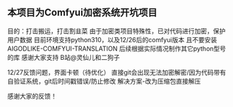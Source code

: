 ## 本项目为Comfyui加密系统开坑项目

目的：打击搬运，打击割韭菜
由于加密类项目特殊性，已对代码进行加密，保护用户数据
目前环境支持python310，以及12/26后的comfyui版本
且不要安装AIGODLIKE-COMFYUI-TRANSLATION
后续根据实际情况制作其它python型号的库
感谢大家支持
B站@灵仙儿和二狗子


12/27反馈问题，界面卡顿（待优化）
直接git会出现无法加密解密/因为代码带有自验证系统，git后时间戳错误/防止修改
解决方案-改为压缩包直接解压

感谢大家的反馈！
